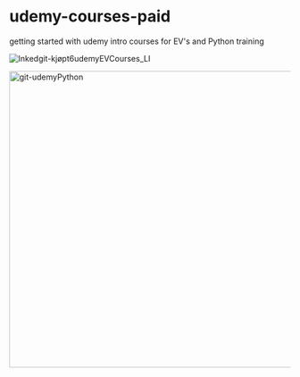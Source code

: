 # udemy-courses-paid
getting started with udemy intro courses for EV's and Python training


![Inkedgit-kjøpt6udemyEVCourses_LI](https://user-images.githubusercontent.com/103030864/196753973-efd78dce-d6c1-45f1-8aa7-290fe2ae8764.jpg)


<img width="531" alt="git-udemyPython" src="https://user-images.githubusercontent.com/103030864/196754768-2d35d6fa-0448-4395-9056-40f121c8b9eb.png">

